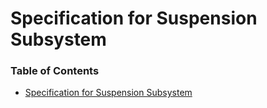 # Specification for Suspension Subsystem  
### Table of Contents  
  * [Specification for Suspension Subsystem](#specification-for-suspension-subsystem)
  
